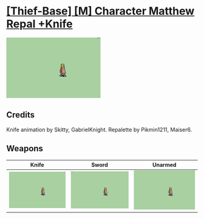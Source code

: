# [\[Thief-Base\] \[M\] Character Matthew Repal +Knife](./%5BThief-Base%5D%20%5BM%5D%20Character%20Matthew%20Repal%20+Knife)

<img src="./1.%20Knife/Knife_000.png" alt="[Thief-Base] [M] Character Matthew Repal +Knife standing" />

## Credits

Knife animation by Skitty, GabrielKnight.
Repalette by Pikmin1211, Maiser6.

## Weapons


|Knife |Sword |Unarmed |
|  :---: | :---: | :---: |
| <img alt="Knife animation" src="./1.%20Knife/Knife.gif" /> | <img alt="Sword animation" src="./1.%20Sword/Sword.gif" /> | <img alt="Unarmed animation" src="./8.%20Unarmed/Unarmed.gif" /> |
